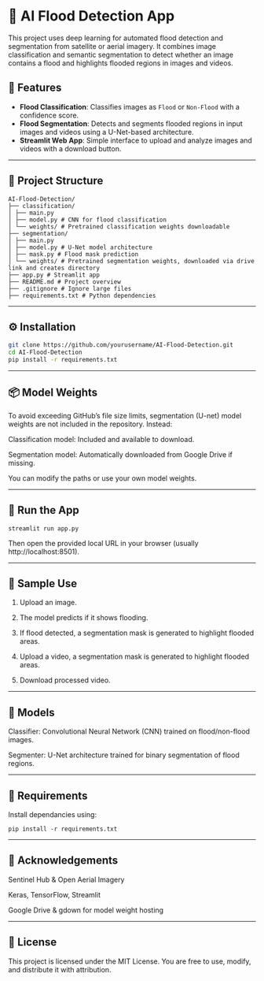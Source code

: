 # 🌊 AI Flood Detection App

This project uses deep learning for automated flood detection and segmentation from satellite or aerial imagery. It combines image classification and semantic segmentation to detect whether an image contains a flood and highlights flooded regions in images and videos.

## 📌 Features

- **Flood Classification**: Classifies images as `Flood` or `Non-Flood` with a confidence score.
- **Flood Segmentation**: Detects and segments flooded regions in input images and videos using a U-Net-based architecture.
- **Streamlit Web App**: Simple interface to upload and analyze images and videos with a download button.

---

## 📂 Project Structure
```
AI-Flood-Detection/
├── classification/
│ ├── main.py
│ ├── model.py # CNN for flood classification
│ └── weights/ # Pretrained classification weights downloadable 
├── segmentation/
│ ├── main.py
│ ├── model.py # U-Net model architecture
│ ├── mask.py # Flood mask prediction
│ └── weights/ # Pretrained segmentation weights, downloaded via drive link and creates directory 
├── app.py # Streamlit app
├── README.md # Project overview
├── .gitignore # Ignore large files
├── requirements.txt # Python dependencies
```

---

## ⚙️ Installation

```bash
git clone https://github.com/yourusername/AI-Flood-Detection.git
cd AI-Flood-Detection
pip install -r requirements.txt
```

---

## 📦 Model Weights

To avoid exceeding GitHub’s file size limits, segmentation (U-net) model weights are not included in the repository. Instead:

Classification model: Included and available to download.

Segmentation model: Automatically downloaded from Google Drive if missing.

You can modify the paths or use your own model weights.

---

## 🚀 Run the App

```
streamlit run app.py
```

Then open the provided local URL in your browser (usually http://localhost:8501).

---

## 📸 Sample Use

1. Upload an image.

2. The model predicts if it shows flooding.

3. If flood detected, a segmentation mask is generated to highlight flooded areas.

4. Upload a video, a segmentation mask is generated to highlight flooded areas.

5. Download processed video.

---

## 🧠 Models

Classifier: Convolutional Neural Network (CNN) trained on flood/non-flood images.

Segmenter: U-Net architecture trained for binary segmentation of flood regions.

---

## 🧾 Requirements

Install dependancies using:

```
pip install -r requirements.txt
```

---

## 🙏 Acknowledgements

Sentinel Hub & Open Aerial Imagery

Keras, TensorFlow, Streamlit

Google Drive & gdown for model weight hosting

---

## 📄 License

This project is licensed under the MIT License. You are free to use, modify, and distribute it with attribution.



